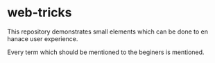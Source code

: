 # web-tricks
This repository demonstrates small elements which can be done to en hanace user experience.

Every term which should be mentioned to the beginers is mentioned.
